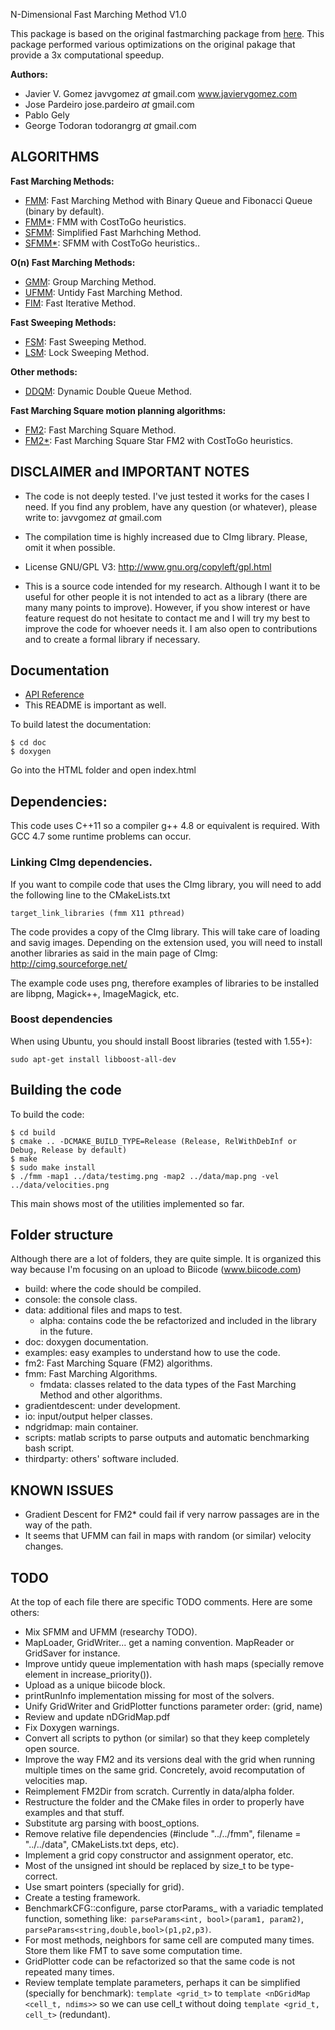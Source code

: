 N-Dimensional Fast Marching Method V1.0

This package is based on the original fastmarching package from [here](https://github.com/jvgomez/fastmarching). This package performed various optimizations on the original pakage that provide a 3x computational speedup.

**Authors:**
 - Javier V. Gomez javvgomez _at_ gmail.com www.javiervgomez.com
 - Jose Pardeiro jose.pardeiro _at_ gmail.com
 - Pablo Gely
 - George Todoran todorangrg _at_ gmail.com

## ALGORITHMS
**Fast Marching Methods:**
- [FMM](http://javiervgomez.com/fastmarching/classFMM.html): Fast Marching Method with Binary Queue and Fibonacci Queue (binary by default).
- [FMM*](http://javiervgomez.com/fastmarching/classFMMStar.html): FMM with CostToGo heuristics.
- [SFMM](http://javiervgomez.com/fastmarching/classSFMM.html): Simplified Fast Marhching Method.
- [SFMM*](http://javiervgomez.com/fastmarching/classSFMMStar.html): SFMM with CostToGo heuristics..

**O(n) Fast Marching Methods:**
- [GMM](http://javiervgomez.com/fastmarching/classGMM.html): Group Marching Method.
- [UFMM](http://javiervgomez.com/fastmarching/classUFMM.html): Untidy Fast Marching Method.
- [FIM](http://javiervgomez.com/fastmarching/classFIM.html): Fast Iterative Method.

**Fast Sweeping Methods:**
- [FSM](http://javiervgomez.com/fastmarching/classFSM.html): Fast Sweeping Method.
- [LSM](http://javiervgomez.com/fastmarching/classLSM.html): Lock Sweeping Method.

**Other methods:**
- [DDQM](http://javiervgomez.com/fastmarching/classDDQM.html): Dynamic Double Queue Method.

**Fast Marching Square motion planning algorithms:**
- [FM2](http://javiervgomez.com/fastmarching/classFM2.html): Fast Marching Square Method.
- [FM2*](http://javiervgomez.com/fastmarching/classFM2Star.html): Fast Marching Square Star FM2 with CostToGo heuristics.


## DISCLAIMER and IMPORTANT NOTES

- The code is not deeply tested. I've just tested it works for the cases I need. If you find any problem, have any question (or whatever), please write to: javvgomez _at_ gmail.com

- The compilation time is highly increased due to CImg library. Please, omit it when possible.

- License GNU/GPL V3: http://www.gnu.org/copyleft/gpl.html

- This is a source code intended for my research. Although I want it to be useful for other people it is not intended to act as a library (there are many many points to improve). However, if you show interest or have feature request do not hesitate to contact me and I will try my best to improve the code for whoever needs it. I am also open to contributions and to create a formal library if necessary.


## Documentation

- [API Reference](http://javiervgomez.com/fastmarching/)
- This README is important as well.


To build latest the documentation:

    $ cd doc
    $ doxygen

Go into the HTML folder and open index.html


## Dependencies:

This code uses C\++11 so a compiler g++ 4.8 or equivalent is required. With GCC 4.7 some runtime problems can occur.

### Linking CImg dependencies.
If you want to compile code that uses the CImg library, you will need to add the following line to the CMakeLists.txt

    target_link_libraries (fmm X11 pthread)

The code provides a copy of the CImg library. This will take care of loading and savig images. Depending on the extension used, you will need to install another libraries as said in the main page of CImg: http://cimg.sourceforge.net/

The example code uses png, therefore examples of libraries to be installed are libpng, Magick++, ImageMagick, etc.

### Boost dependencies
When using Ubuntu, you should install Boost libraries (tested with 1.55+):

    sudo apt-get install libboost-all-dev

## Building the code
To build the code:

    $ cd build
    $ cmake .. -DCMAKE_BUILD_TYPE=Release (Release, RelWithDebInf or Debug, Release by default)
    $ make
    $ sudo make install
    $ ./fmm -map1 ../data/testimg.png -map2 ../data/map.png -vel ../data/velocities.png

This main shows most of the utilities implemented so far.

## Folder structure

Although there are a lot of folders, they are quite simple. It is organized this way because I'm focusing on an upload to Biicode (www.biicode.com)

+ build: where the code should be compiled.
+ console: the console class.
+ data: additional files and maps to test.
  + alpha: contains code the be refactorized and included in the library in the future.
+ doc: doxygen documentation.
+ examples: easy examples to understand how to use the code.
+ fm2: Fast Marching Square (FM2) algorithms.
+ fmm: Fast Marching Algorithms.
  + fmdata: classes related to the data types of the Fast Marching Method and other algorithms.
+ gradientdescent: under development.
+ io: input/output helper classes.
+ ndgridmap: main container.
+ scripts: matlab scripts to parse outputs and automatic benchmarking bash script.
+ thirdparty: others' software included.

## KNOWN ISSUES

- Gradient Descent for FM2* could fail if very narrow passages are in the way of the path.
- It seems that UFMM can fail in maps with random (or similar) velocity changes.

## TODO

At the top of each file there are specific TODO comments. Here are some others:

- Mix SFMM and UFMM (researchy TODO).
- MapLoader, GridWriter... get a naming convention. MapReader or GridSaver for instance.
- Improve untidy queue implementation with hash maps (specially remove element in increase_priority()).
- Upload as a unique biicode block.
- printRunInfo implementation missing for most of the solvers.
- Unify GridWriter and GridPlotter functions parameter order: (grid, name)
- Review and update nDGridMap.pdf
- Fix Doxygen warnings.
- Convert all scripts to python (or similar) so that they keep completely open source.
- Improve the way FM2 and its versions deal with the grid when running multiple times on the same grid. Concretely, avoid recomputation of velocities map.
- Reimplement FM2Dir from scratch. Currently in data/alpha folder.
- Restructure the folder and the CMake files in order to properly have examples and that stuff.
- Substitute arg parsing with boost_options.
- Remove relative file dependencies (#include "../../fmm", filename = "../../data", CMakeLists.txt deps, etc).
- Implement a grid copy constructor and assignment operator, etc.
- Most of the unsigned int should be replaced by size_t to be type-correct.
- Use smart pointers (specially for grid).
- Create a testing framework.
- BenchmarkCFG::configure, parse ctorParams_ with a variadic templated function, something like:` parseParams<int, bool>(param1, param2)`, `parseParams<string,double,bool>(p1,p2,p3)`.
- For most methods, neighbors for same cell are computed many times. Store them like FMT to save some computation time.
- GridPlotter code can be refactorized so that the same code is not repeated many times.
- Review template template parameters, perhaps it can be simplified (specially for benchmark): `template <grid_t>` to `template <nDGridMap <cell_t, ndims>>` so we can use cell_t without doing `template <grid_t, cell_t>` (redundant).
